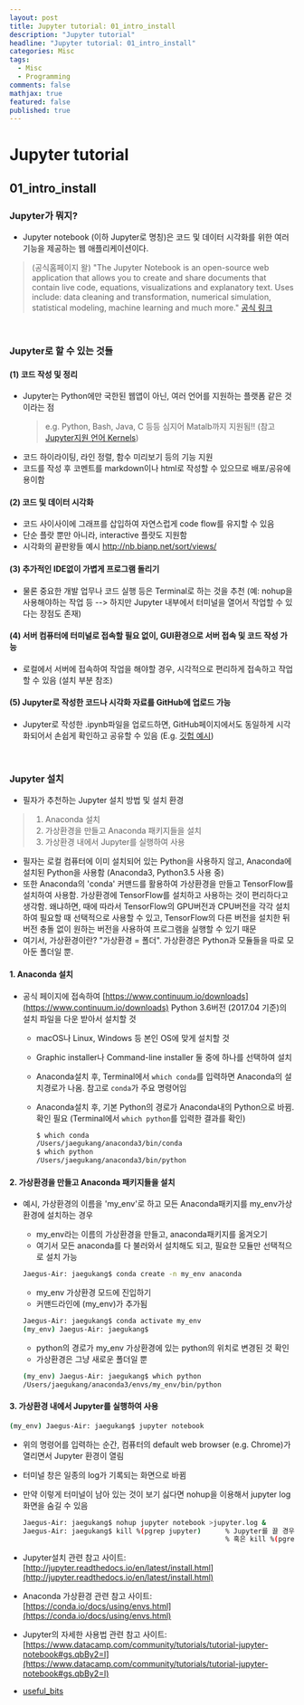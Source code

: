```yaml
---
layout: post
title: Jupyter tutorial: 01_intro_install
description: "Jupyter tutorial"
headline: "Jupyter tutorial: 01_intro_install"
categories: Misc
tags: 
  - Misc
  - Programming
comments: false
mathjax: true
featured: false
published: true
---
```



# Jupyter tutorial
## 01\_intro\_install

### Jupyter가 뭐지?
- Jupyter notebook (이하 Jupyter로 명칭)은 코드 및 데이터 시각화를 위한 여러 기능을 제공하는 웹 애플리케이션이다. 
> (공식홈페이지 왈) "The Jupyter Notebook is an open-source web application that allows you to create and share documents that contain live code, equations, visualizations and explanatory text. Uses include: data cleaning and transformation, numerical simulation, statistical modeling, machine learning and much more."  [공식 링크](http://jupyter.org/)

<br>

### Jupyter로 할 수 있는 것들
#### (1) 코드 작성 및 정리
- Jupyter는 Python에만 국한된 웹앱이 아닌, 여러 언어를 지원하는 플랫폼 같은 것이라는 점  
	> e.g. Python, Bash, Java, C 등등 심지어 Matalb까지 지원됨!! (참고 [Jupyter지원 언어 Kernels](https://github.com/jupyter/jupyter/wiki/Jupyter-kernels))  
- 코드 하이라이팅, 라인 정렬, 함수 미리보기 등의 기능 지원
- 코드를 작성 후 코멘트를 markdown이나 html로 작성할 수 있으므로 배포/공유에 용이함
  
#### (2) 코드 및 데이터 시각화
- 코드 사이사이에 그래프를 삽입하여 자연스럽게 code flow를 유지할 수 있음
- 단순 플랏 뿐만 아니라, interactive 플랏도 지원함
- 시각화의 끝판왕들 예시 http://nb.bianp.net/sort/views/
  
#### (3) 추가적인 IDE없이 가볍게 프로그램 돌리기
- 물론 중요한 개발 업무나 코드 실행 등은 Terminal로 하는 것을 추천 (예: nohup을 사용해야하는 작업 등 --> 하지만 Jupyter 내부에서 터미널을 열어서 작업할 수 있다는 장점도 존재)

#### (4) 서버 컴퓨터에 터미널로 접속할 필요 없이, GUI환경으로 서버 접속 및 코드 작성 가능
- 로컬에서 서버에 접속하여 작업을 해야할 경우, 시각적으로 편리하게 접속하고 작업할 수 있음 (설치 부분 참조)

#### (5) Jupyter로 작성한 코드나 시각화 자료를 GitHub에 업로드 가능
- Jupyter로 작성한 .ipynb파일을 업로드하면, GitHub페이지에서도 동일하게 시각화되어서 손쉽게 확인하고 공유할 수 있음 (E.g. [깃헙 예시](https://github.com/jaekookang/useful_bits/blob/master/Machine_Learning/RNN_LSTM/predict_character/rnn_char.ipynb))

<br>

### Jupyter 설치
- 필자가 추천하는 Jupyter 설치 방법 및 설치 환경  

> 1. Anaconda 설치  
> 2. 가상환경을 만들고 Anaconda 패키지들을 설치
> 3. 가상환경 내에서 Jupyter를 실행하여 사용

- 필자는 로컬 컴퓨터에 이미 설치되어 있는 Python을 사용하지 않고, Anaconda에 설치된 Python을 사용함 (Anaconda3, Python3.5 사용 중)
- 또한 Anaconda의 'conda' 커맨드를 활용하여 가상환경을 만들고 TensorFlow를 설치하여 사용함. 가상환경에 TensorFlow를 설치하고 사용하는 것이 편리하다고 생각함. 왜냐하면, 때에 따라서 TensorFlow의 GPU버전과 CPU버전을 각각 설치하여 필요할 때 선택적으로 사용할 수 있고, TensorFlow의 다른 버전을 설치한 뒤 버전 충돌 없이 원하는 버전을 사용하여 프로그램을 실행할 수 있기 때문
- 여기서, 가상환경이란? "가상환경 = 폴더". 가상환경은 Python과 모듈들을 따로 모아둔 폴더일 뿐.

#### 1. Anaconda 설치
- 공식 페이지에 접속하여 [https://www.continuum.io/downloads](https://www.continuum.io/downloads) Python 3.6버전 (2017.04 기준)의 설치 파일을 다운 받아서 설치할 것
  - macOS나 Linux, Windows 등 본인 OS에 맞게 설치할 것
  - Graphic installer나 Command-line installer 둘 중에 하나를 선택하여 설치
  - Anaconda설치 후, Terminal에서 `which conda`를 입력하면 Anaconda의 설치경로가 나옴. 참고로 `conda`가 주요 명령어임
  - Anaconda설치 후, 기본 Python의 경로가 Anaconda내의 Python으로 바뀜. 확인 필요 (Terminal에서 `which python`를 입력한 결과를 확인)
  
	```bash  
	$ which conda
	/Users/jaegukang/anaconda3/bin/conda  
	$ which python   
	/Users/jaegukang/anaconda3/bin/python
	```

#### 2. 가상환경을 만들고 Anaconda 패키지들을 설치
- 예시, 가상환경의 이름을 'my_env'로 하고 모든 Anaconda패키지를 my_env가상환경에 설치하는 경우  
    - my_env라는 이름의 가상환경을 만들고, anaconda패키지를 옮겨오기
    - 여기서 모든 anaconda를 다 불러와서 설치해도 되고, 필요한 모듈만 선택적으로 설치 가능  

	```bash
	Jaegus-Air: jaegukang$ conda create -n my_env anaconda 
	```  
  
	- my_env 가상환경 모드에 진입하기  
	- 커맨드라인에 (my_env)가 추가됨  

	```bash  
	Jaegus-Air: jaegukang$ conda activate my_env
	(my_env) Jaegus-Air: jaegukang$
	```

    - python의 경로가 my_env 가상환경에 있는 python의 위치로 변경된 것 확인 
    - 가상환경은 그냥 새로운 폴더일 뿐

	```bash
	(my_env) Jaegus-Air: jaegukang$ which python
	/Users/jaegukang/anaconda3/envs/my_env/bin/python  
	```

#### 3. 가상환경 내에서 Jupyter를 실행하여 사용  
	
```bash
(my_env) Jaegus-Air: jaegukang$ jupyter notebook
```

- 위의 명령어를 입력하는 순간, 컴퓨터의 default web browser (e.g. Chrome)가 열리면서 Jupyter 환경이 열림
- 터미널 창은 일종의 log가 기록되는 화면으로 바뀜
- 만약 이렇게 터미널이 남아 있는 것이 보기 싫다면 nohup을 이용해서 jupyter log화면을 숨길 수 있음

	```bash
	Jaegus-Air: jaegukang$ nohup jupyter notebook >jupyter.log &  
	Jaegus-Air: jaegukang$ kill %(pgrep jupyter)      % Jupyter를 끌 경우
	                                                  % 혹은 kill %(pgrep python)
	```

- Jupyter설치 관련 참고 사이트: [http://jupyter.readthedocs.io/en/latest/install.html](http://jupyter.readthedocs.io/en/latest/install.html)
- Anaconda 가상환경 관련 참고 사이트: [https://conda.io/docs/using/envs.html](https://conda.io/docs/using/envs.html)
- Jupyter의 자세한 사용법 관련 참고 사이트: [https://www.datacamp.com/community/tutorials/tutorial-jupyter-notebook#gs.qbBy2=I](https://www.datacamp.com/community/tutorials/tutorial-jupyter-notebook#gs.qbBy2=I)
- [useful_bits](https://github.com/jaekookang/useful_bits)

